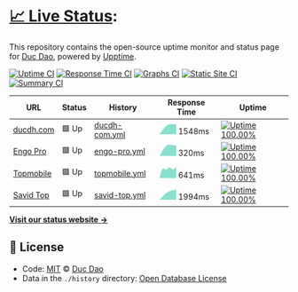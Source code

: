 # [📈 Live Status](https://dhduc.github.io/uptime): <!--live status-->

This repository contains the open-source uptime monitor and status page for [Duc Dao](https://ducdh.com), powered by [Upptime](https://github.com/upptime/upptime).

[![Uptime CI](https://github.com/koj-co/upptime/workflows/Uptime%20CI/badge.svg)](https://github.com/koj-co/upptime/actions?query=workflow%3A%22Uptime+CI%22)
[![Response Time CI](https://github.com/koj-co/upptime/workflows/Response%20Time%20CI/badge.svg)](https://github.com/koj-co/upptime/actions?query=workflow%3A%22Response+Time+CI%22)
[![Graphs CI](https://github.com/koj-co/upptime/workflows/Graphs%20CI/badge.svg)](https://github.com/koj-co/upptime/actions?query=workflow%3A%22Graphs+CI%22)
[![Static Site CI](https://github.com/koj-co/upptime/workflows/Static%20Site%20CI/badge.svg)](https://github.com/koj-co/upptime/actions?query=workflow%3A%22Static+Site+CI%22)
[![Summary CI](https://github.com/koj-co/upptime/workflows/Summary%20CI/badge.svg)](https://github.com/koj-co/upptime/actions?query=workflow%3A%22Summary+CI%22)

<!--start: status pages-->
<!-- This summary is generated by Upptime (https://github.com/upptime/upptime) -->
<!-- Do not edit this manually, your changes will be overwritten -->

| URL                                 | Status | History                                                                               | Response Time                                                                   | Uptime                                                                                                                                                                                                       |
| ----------------------------------- | ------ | ------------------------------------------------------------------------------------- | ------------------------------------------------------------------------------- | ------------------------------------------------------------------------------------------------------------------------------------------------------------------------------------------------------------ |
| [ducdh.com](https://ducdh.com)      | 🟩 Up  | [ducdh-com.yml](https://github.com/dhduc/uptime/commits/master/history/ducdh-com.yml) | <img alt="Response time graph" src="./graphs/ducdh-com.png" height="20"> 1548ms | [![Uptime 100.00%](https://img.shields.io/endpoint?url=https%3A%2F%2Fraw.githubusercontent.com%2Fdhduc%2Fuptime%2Fmaster%2Fapi%2Fducdh-com%2Fuptime.json)](https://dhduc.github.io/uptime/history/ducdh-com) |
| [Engo Pro](http://engo.pro)         | 🟩 Up  | [engo-pro.yml](https://github.com/dhduc/uptime/commits/master/history/engo-pro.yml)   | <img alt="Response time graph" src="./graphs/engo-pro.png" height="20"> 320ms   | [![Uptime 100.00%](https://img.shields.io/endpoint?url=https%3A%2F%2Fraw.githubusercontent.com%2Fdhduc%2Fuptime%2Fmaster%2Fapi%2Fengo-pro%2Fuptime.json)](https://dhduc.github.io/uptime/history/engo-pro)   |
| [Topmobile](https://topmobile.site) | 🟩 Up  | [topmobile.yml](https://github.com/dhduc/uptime/commits/master/history/topmobile.yml) | <img alt="Response time graph" src="./graphs/topmobile.png" height="20"> 641ms  | [![Uptime 100.00%](https://img.shields.io/endpoint?url=https%3A%2F%2Fraw.githubusercontent.com%2Fdhduc%2Fuptime%2Fmaster%2Fapi%2Ftopmobile%2Fuptime.json)](https://dhduc.github.io/uptime/history/topmobile) |
| [Savid Top](https://savid.top)      | 🟩 Up  | [savid-top.yml](https://github.com/dhduc/uptime/commits/master/history/savid-top.yml) | <img alt="Response time graph" src="./graphs/savid-top.png" height="20"> 1994ms | [![Uptime 100.00%](https://img.shields.io/endpoint?url=https%3A%2F%2Fraw.githubusercontent.com%2Fdhduc%2Fuptime%2Fmaster%2Fapi%2Fsavid-top%2Fuptime.json)](https://dhduc.github.io/uptime/history/savid-top) |

<!--end: status pages-->

[**Visit our status website →**](https://dhduc.github.io/uptime)

## 📄 License

- Code: [MIT](./LICENSE) © [Duc Dao](https://ducdh.com)
- Data in the `./history` directory: [Open Database License](https://opendatacommons.org/licenses/odbl/1-0/)
